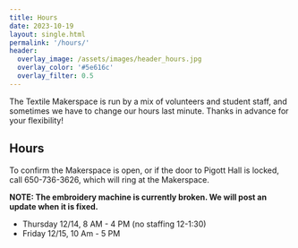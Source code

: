 ```yaml
---
title: Hours
date: 2023-10-19
layout: single.html
permalink: '/hours/'
header:
  overlay_image: /assets/images/header_hours.jpg
  overlay_color: '#5e616c'
  overlay_filter: 0.5
---
```


The Textile Makerspace is run by a mix of volunteers and student staff, and sometimes we have to change our hours last minute. Thanks in advance for your flexibility!

## Hours

To confirm the Makerspace is open, or if the door to Pigott Hall is locked, call 650-736-3626, which will ring at the Makerspace.

**NOTE: The embroidery machine is currently broken. We will post an update when it is fixed.**

- Thursday 12/14, 8 AM - 4 PM (no staffing 12-1:30)
- Friday 12/15, 10 Am - 5 PM
